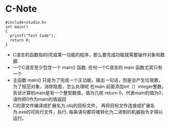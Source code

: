 # C-Note

  ```shell
  #include<studio.h>
  int main()
  {
    printf("Test Code");
    return 0;
  }
  ```
  
  * C语言的函数指的i完成某一功能的程序，那么要完成功能就需要操作对象和数据
  * 一个C语言至少包含一个 main() 函数, 任何一个C语言的 main 函数尤其只有一个
  * 主函数 main() 只是为了完成一个主功能，输出一句话，但是会产生垃圾数，为了规范对象，消除隐患，怎么处理呢
    在main 前面添加int（）integer整数，告诉计算机main是有一个整型数值，值为几呢
    return 0，代表main的值为0，请你把0作为main的值返回
  * C的源文件编译成扩展名为.obj的目标文件，
    再将目标文件连接成扩展名为.exe的可执行文件，执行. 每条语句都将被转化为二进制的机器指令才得以运行。
  


  
